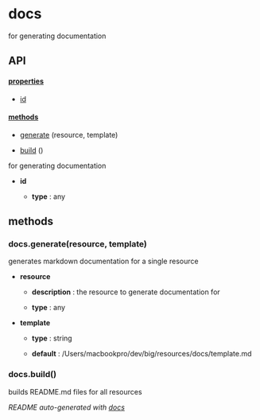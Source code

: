 # docs


for generating documentation



## API

#### [properties](#docs-properties)

  - [id](#docs-properties-id)


#### [methods](#docs-methods)

  - [generate](#docs-methods-generate) (resource, template)

  - [build](#docs-methods-build) ()



for generating documentation

- **id** 

  - **type** : any



<a name="docs-methods"></a> 

## methods 

<a name="docs-methods-generate"></a> 

### docs.generate(resource, template)

generates markdown documentation for a single resource

- **resource** 

  - **description** : the resource to generate documentation for

  - **type** : any

- **template** 

  - **type** : string

  - **default** : /Users/macbookpro/dev/big/resources/docs/template.md

<a name="docs-methods-build"></a> 

### docs.build()

builds README.md files for all resources





*README auto-generated with [docs](https://github.com/bigcompany/resources/tree/master/docs)*